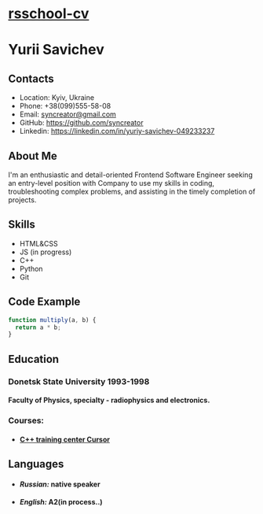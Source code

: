 # [rsschool-cv](https://syncreator.github.io/rsschool-cv/cv)

# Yurii Savichev

## Contacts

- Location: Kyiv, Ukraine
- Phone: +38(099)555-58-08
- Email: syncreator@gmail.com
- GitHub: https://github.com/syncreator
- Linkedin: https://linkedin.com/in/yuriy-savichev-049233237

## About Me

I'm an enthusiastic and detail-oriented Frontend Software Engineer seeking an entry-level position with Company to use my skills in coding, troubleshooting complex problems, and assisting in the timely completion of projects.

## Skills

- HTML&CSS
- JS (in progress)
- C++
- Python
- Git

## Code Example

```js
function multiply(a, b) {
  return a * b;
}
```

## Education

### Donetsk State University 1993-1998

#### Faculty of Physics, specialty - radiophysics and electronics.

### Courses:

- #### [C++ training center Cursor](https://kursor.kiev.ua/)

## Languages

- #### **_Russian:_** native speaker
- #### **_English:_** A2(in process..)
